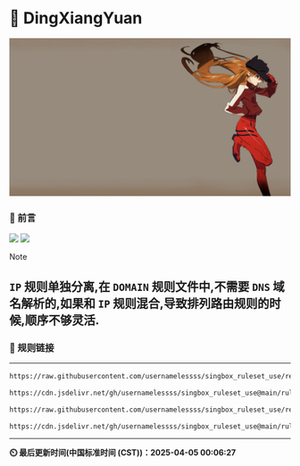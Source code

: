 
# 🧸 DingXiangYuan
![](https://raw.githubusercontent.com/usernamelessss/picture-bed/main/images/202504042256831.jpg)
### 📣 前言
![](https://shields.io/badge/-移除重复规则-ff69b4) ![](https://shields.io/badge/-IP&nbsp;规则单独存放不与&nbsp;DOMAIN&nbsp;等混合-green)
> [!NOTE]
**`IP` 规则单独分离,在 `DOMAIN` 规则文件中,不需要 `DNS` 域名解析的,如果和 `IP` 规则混合,导致排列路由规则的时候,顺序不够灵活.**
---

###  🔗 规则链接
---

```url
https://raw.githubusercontent.com/usernamelessss/singbox_ruleset_use/refs/heads/main/rule/DingXiangYuan/DingXiangYuan_No_IP.json
```

```url
https://cdn.jsdelivr.net/gh/usernamelessss/singbox_ruleset_use@main/rule/DingXiangYuan/DingXiangYuan_No_IP.json
```

```url
https://raw.githubusercontent.com/usernamelessss/singbox_ruleset_use/refs/heads/main/rule/DingXiangYuan/DingXiangYuan_No_IP.srs
```

```url
https://cdn.jsdelivr.net/gh/usernamelessss/singbox_ruleset_use@main/rule/DingXiangYuan/DingXiangYuan_No_IP.srs
```

---
**⏲️ 最后更新时间(中国标准时间 (CST))：2025-04-05 00:06:27**